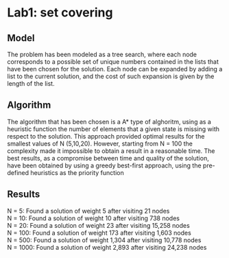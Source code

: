 # Lab1: set covering

## Model

The problem has been modeled as a tree search, where each node corresponds to a possible set of unique numbers 
contained in the lists that have been chosen for the solution. Each node can be expanded by adding a list to the current
solution, and the cost of such expansion is given by the length of the list.

## Algorithm

The algorithm that has been chosen is a A* type of alghoritm, using as a heuristic function the number of elements that
a given state is missing with respect to the solution. This approach provided optimal results for the smallest values
of N (5,10,20). However, starting from N = 100 the complexity made it impossible to obtain a result in a reasonable time.
The best results, as a compromise between time and quality of the solution, have been obtained by using a greedy best-first approach, using the pre-defined heuristics as the priority function

## Results

N = 5: Found a solution of weight 5 after visiting 21 nodes <br />
N = 10: Found a solution of weight 10 after visiting 738 nodes <br />
N = 20: Found a solution of weight 23 after visiting 15,258 nodes <br />
N = 100: Found a solution of weight 173 after visiting 1,603 nodes <br />
N = 500: Found a solution of weight 1,304 after visiting 10,778 nodes <br />
N = 1000: Found a solution of weight 2,893 after visiting 24,238 nodes <br />
